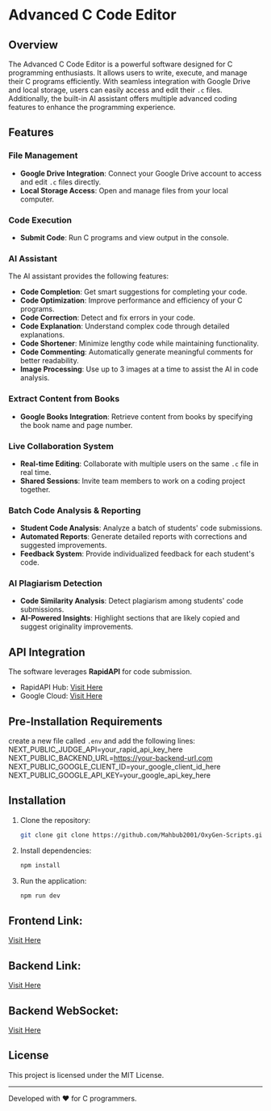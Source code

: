 # Advanced C Code Editor

## Overview
The Advanced C Code Editor is a powerful software designed for C programming enthusiasts. It allows users to write, execute, and manage their C programs efficiently. With seamless integration with Google Drive and local storage, users can easily access and edit their `.c` files. Additionally, the built-in AI assistant offers multiple advanced coding features to enhance the programming experience.

## Features
### File Management
- **Google Drive Integration**: Connect your Google Drive account to access and edit `.c` files directly.
- **Local Storage Access**: Open and manage files from your local computer.

### Code Execution
- **Submit Code**: Run C programs and view output in the console.

### AI Assistant
The AI assistant provides the following features:
- **Code Completion**: Get smart suggestions for completing your code.
- **Code Optimization**: Improve performance and efficiency of your C programs.
- **Code Correction**: Detect and fix errors in your code.
- **Code Explanation**: Understand complex code through detailed explanations.
- **Code Shortener**: Minimize lengthy code while maintaining functionality.
- **Code Commenting**: Automatically generate meaningful comments for better readability.
- **Image Processing**: Use up to 3 images at a time to assist the AI in code analysis.

### Extract Content from Books
- **Google Books Integration**: Retrieve content from books by specifying the book name and page number.

### Live Collaboration System
- **Real-time Editing**: Collaborate with multiple users on the same `.c` file in real time.
- **Shared Sessions**: Invite team members to work on a coding project together.

### Batch Code Analysis & Reporting
- **Student Code Analysis**: Analyze a batch of students' code submissions.
- **Automated Reports**: Generate detailed reports with corrections and suggested improvements.
- **Feedback System**: Provide individualized feedback for each student's code.

### AI Plagiarism Detection
- **Code Similarity Analysis**: Detect plagiarism among students' code submissions.
- **AI-Powered Insights**: Highlight sections that are likely copied and suggest originality improvements.

## API Integration
The software leverages **RapidAPI** for code submission.
- RapidAPI Hub: [Visit Here](https://rapidapi.com/hub)
- Google Cloud: [Visit Here](https://cloud.google.com/)

## Pre-Installation Requirements

create a new file called `.env` and add the following lines:
NEXT_PUBLIC_JUDGE_API=your_rapid_api_key_here
NEXT_PUBLIC_BACKEND_URL=https://your-backend-url.com
NEXT_PUBLIC_GOOGLE_CLIENT_ID=your_google_client_id_here
NEXT_PUBLIC_GOOGLE_API_KEY=your_google_api_key_here


## Installation
1. Clone the repository:
   ```sh
   git clone git clone https://github.com/Mahbub2001/OxyGen-Scripts.git
   ```
2. Install dependencies:
   ```sh
   npm install
   ```
3. Run the application:
   ```sh
   npm run dev
   ```

## Frontend Link:
[Visit Here](https://github.com/Mahbub2001/OxyGen-Scripts)
## Backend Link:
[Visit Here](https://github.com/Mahbub2001/OxyGen-Scripts-Backend)
## Backend WebSocket:
[Visit Here](https://github.com/Mahbub2001/OxyGen-Scripts-WebSocket-Backend)

## License
This project is licensed under the MIT License.

---
Developed with ❤️ for C programmers.
